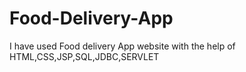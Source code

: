 # Food-Delivery-App
I have used Food delivery App website with the help of HTML,CSS,JSP,SQL,JDBC,SERVLET
